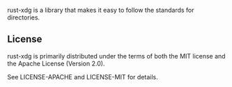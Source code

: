 rust-xdg is a library that makes it easy to follow the standards for directories.

## License

rust-xdg is primarily distributed under the terms of both the MIT license
and the Apache License (Version 2.0).

See LICENSE-APACHE and LICENSE-MIT for details.
